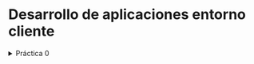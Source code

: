 # Desarrollo de aplicaciones entorno cliente
<details>
    <summary>Práctica 0</summary>
        https://github.com/antmug/DWEC/tree/main/P0
    <summary>Práctica 1</summary>
        https://github.com/antmug/DWEC/tree/main/Tema%201
</details>